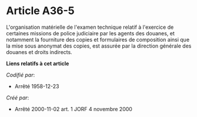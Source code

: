 # Article A36-5

L'organisation matérielle de l'examen technique relatif à l'exercice de certaines missions de police judiciaire par les
agents des douanes, et notamment la fourniture des copies et formulaires de composition ainsi que la mise sous anonymat des
copies, est assurée par la direction générale des douanes et droits indirects.

**Liens relatifs à cet article**

_Codifié par_:

  - Arrêté 1958-12-23

_Créé par_:

  - Arrêté 2000-11-02 art. 1 JORF 4 novembre 2000
